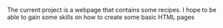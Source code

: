 The current project is a webpage that contains some recipes. I hope to be able to gain some skills on how to create some basic HTML pages